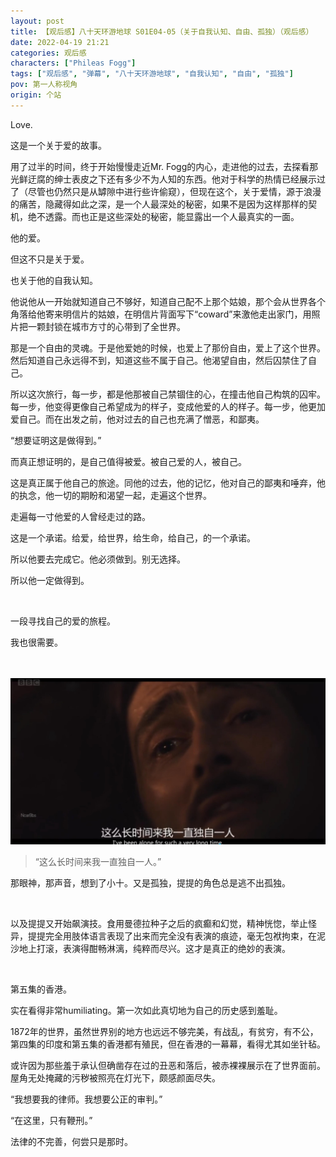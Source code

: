 ```yaml
---
layout: post
title: 【观后感】八十天环游地球 S01E04-05（关于自我认知、自由、孤独）（观后感）
date: 2022-04-19 21:21
categories: 观后感
characters: ["Phileas Fogg"]
tags: ["观后感", "弹幕", "八十天环游地球", "自我认知", "自由", "孤独"]
pov: 第一人称视角
origin: 个站
---
```


Love.

这是一个关于爱的故事。

用了过半的时间，终于开始慢慢走近Mr. Fogg的内心，走进他的过去，去探看那光鲜迂腐的绅士表皮之下还有多少不为人知的东西。他对于科学的热情已经展示过了（尽管也仍然只是从罅隙中进行些许偷窥），但现在这个，关于爱情，源于浪漫的痛苦，隐藏得如此之深，是一个人最深处的秘密，如果不是因为这样那样的契机，绝不透露。而也正是这些深处的秘密，能显露出一个人最真实的一面。

他的爱。

但这不只是关于爱。

也关于他的自我认知。

他说他从一开始就知道自己不够好，知道自己配不上那个姑娘，那个会从世界各个角落给他寄来明信片的姑娘，在明信片背面写下“coward”来激他走出家门，用照片把一颗封锁在城市方寸的心带到了全世界。

那是一个自由的灵魂。于是他爱她的时候，也爱上了那份自由，爱上了这个世界。然后知道自己永远得不到，知道这些不属于自己。他渴望自由，然后囚禁住了自己。

所以这次旅行，每一步，都是他那被自己禁锢住的心，在撞击他自己构筑的囚牢。每一步，他变得更像自己希望成为的样子，变成他爱的人的样子。每一步，他更加爱自己。而在出发之前，他对过去的自己也充满了憎恶，和鄙夷。

“想要证明这是做得到。”

而真正想证明的，是自己值得被爱。被自己爱的人，被自己。

这是真正属于他自己的旅途。同他的过去，他的记忆，他对自己的鄙夷和唾弃，他的执念，他一切的期盼和渴望一起，走遍这个世界。

走遍每一寸他爱的人曾经走过的路。

这是一个承诺。给爱，给世界，给生命，给自己，的一个承诺。

所以他要去完成它。他必须做到。别无选择。

所以他一定做得到。

<br>

一段寻找自己的爱的旅程。

我也很需要。

<br><br>
![4-1](https://raw.githubusercontent.com/junesirius/junesirius.github.io/master/assets/images/Around_the_World_in_80_days/Around-the-world-in-80-days-4-1.png)
<br>

> “这么长时间来我一直独自一人。”

那眼神，那声音，想到了小十。又是孤独，提提的角色总是逃不出孤独。

<br>

以及提提又开始飙演技。食用曼德拉种子之后的疯癫和幻觉，精神恍惚，举止怪异，提提完全用肢体语言表现了出来而完全没有表演的痕迹，毫无包袱拘束，在泥沙地上打滚，表演得酣畅淋漓，纯粹而尽兴。这才是真正的绝妙的表演。

<br>

第五集的香港。

实在看得非常humiliating。第一次如此真切地为自己的历史感到羞耻。

1872年的世界，虽然世界别的地方也远远不够完美，有战乱，有贫穷，有不公，第四集的印度和第五集的香港都有殖民，但在香港的一幕幕，看得尤其如坐针毡。

或许因为那些羞于承认但确凿存在过的丑恶和落后，被赤裸裸展示在了世界面前。屋角无处掩藏的污秽被照亮在灯光下，颇感颜面尽失。

“我想要我的律师。我想要公正的审判。”

“在这里，只有鞭刑。”

法律的不完善，何尝只是那时。
